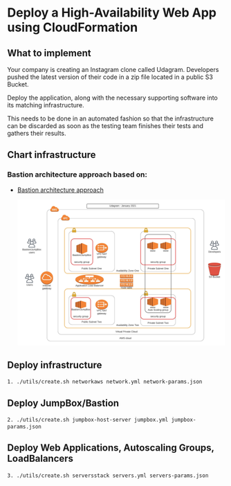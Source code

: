 # Deploy a High-Availability Web App using CloudFormation

## What to implement

   Your company is creating an Instagram clone called Udagram. Developers pushed the latest version of their code in a zip file located in a public S3 Bucket.

   Deploy the application, along with the necessary supporting software into its matching infrastructure.

   This needs to be done in an automated fashion so that the infrastructure can be discarded as soon as the testing team finishes their tests and gathers their results.


## Chart infrastructure

### Bastion architecture approach based on:
- [Bastion architecture approach](https://docs.aws.amazon.com/quickstart/latest/linux-bastion/architecture.html)


   ![Chart infrastructure](https://github.com/lfergon/aws-udagram/blob/master/udagram_route_table.jpeg?raw=true)

## Deploy infrastructure

    1. ./utils/create.sh networkaws network.yml network-params.json

## Deploy JumpBox/Bastion

    2. ./utils/create.sh jumpbox-host-server jumpbox.yml jumpbox-params.json 

## Deploy Web Applications, Autoscaling Groups, LoadBalancers

    3. ./utils/create.sh serversstack servers.yml servers-params.json



